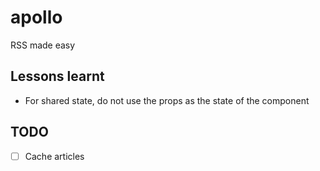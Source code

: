 # apollo
RSS made easy

## Lessons learnt

- For shared state, do not use the props as the state of the component

## TODO

- [ ] Cache articles